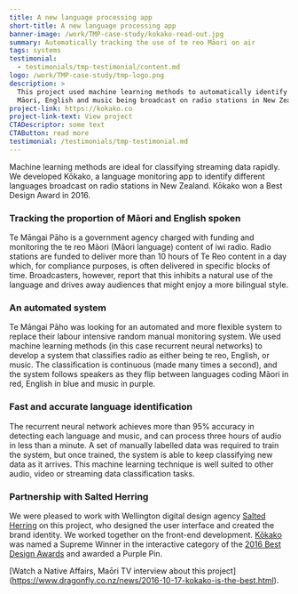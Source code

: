 ```yaml
---
title: A new language processing app
short-title: A new language processing app
banner-image: /work/TMP-case-study/kokako-read-out.jpg
summary: Automatically tracking the use of te reo Māori on air
tags: systems
testimonial:
  - testimonials/tmp-testimonial/content.md
logo: /work/TMP-case-study/tmp-logo.png
description: >
  This project used machine learning methods to automatically identify te reo
  Māori, English and music being broadcast on radio stations in New Zealand.
project-link: https://kokako.co
project-link-text: View project
CTADescriptor: some text
CTAButton: read more
testimonial: /testimonials/tmp-testimonial.md
---
```


Machine learning methods are ideal for classifying streaming data rapidly. We
developed Kōkako, a language monitoring app to identify different languages
broadcast on radio stations in New Zealand. Kōkako won a Best Design Award in 2016.

<!--more-->

### Tracking the proportion of Māori and English spoken

Te Māngai Pāho is a government agency charged with funding and monitoring the
te reo Māori (Māori language) content of iwi radio. Radio stations are funded
to deliver more than 10 hours of Te Reo content in a day which, for compliance
purposes, is often delivered in specific blocks of time. Broadcasters, however,
report that this inhibits a natural use of the language and drives away
audiences that might enjoy a more bilingual style.

### An automated system

Te Māngai Pāho was looking for an automated and more flexible system to replace
 their labour intensive random manual monitoring system. We used machine
  learning methods (in this case recurrent neural networks) to develop a system
   that classifies radio as either being te reo, English, or music. The
   classification is continuous (made many times a second), and the system
   follows speakers as they flip between languages coding Māori in red, English
    in blue and music in purple.

### Fast and accurate language identification

The recurrent neural network achieves more than 95% accuracy in detecting each
 language and music, and can process three hours of audio in less than a minute.
  A set of manually labelled data was required to train the system, but once
   trained, the system is able to keep classifying new data as it arrives.
    This machine learning technique is well suited to other audio, video or
     streaming data classification tasks.

### Partnership with Salted Herring

We were pleased to work with Wellington digital design agency
 [Salted Herring](https://www.saltedherring.com/) on this project, who designed
  the user interface and created the brand identity. We worked together on the
   front-end development. [Kōkako](https://kokako.co/) was named a Supreme
   Winner in the interactive category of the
    [2016 Best Design Awards](https://bestawards.co.nz/interactive/applications/salted-herring/kokako-language-tracking/)
    and awarded a Purple Pin.

[Watch a Native Affairs, Maōri TV interview about this project]
(https://www.dragonfly.co.nz/news/2016-10-17-kokako-is-the-best.html).
